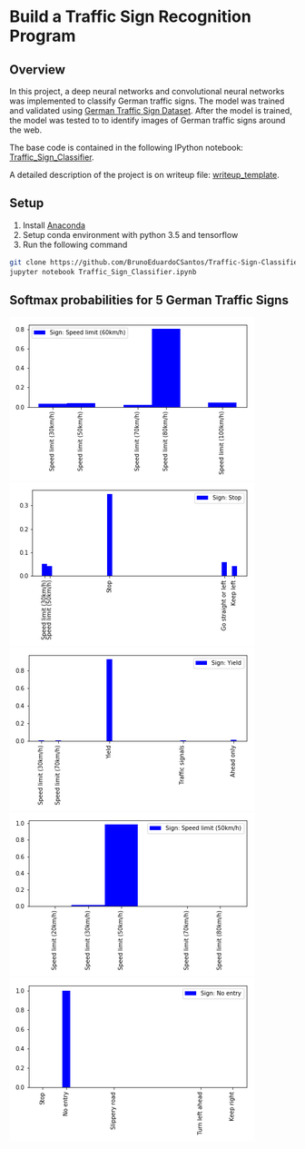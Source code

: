 # Build a Traffic Sign Recognition Program #

## Overview  ##
In this project, a deep neural networks and convolutional neural networks was implemented to classify German traffic signs. The model was trained and validated using  [German Traffic Sign Dataset](http://benchmark.ini.rub.de/?section=gtsrb&subsection=dataset). After the model is trained, the model was tested to to identify images of German traffic signs around the web.

The base code is contained in the following IPython notebook: [Traffic_Sign_Classifier](https://github.com/BrunoEduardoCSantos/Traffic-Sign-Classifier/blob/master/Traffic_Sign_Classifier.ipynb).

A detailed description of the project is on writeup file: [writeup_template](https://github.com/BrunoEduardoCSantos/Traffic-Sign-Classifier/blob/master/writeup_template.md). 


## Setup ##

1. Install [Anaconda](https://anaconda.org/anaconda/continuum-docs)
2. Setup conda environment with python 3.5 and tensorflow
3. Run the following command
```sh
git clone https://github.com/BrunoEduardoCSantos/Traffic-Sign-Classifier
jupyter notebook Traffic_Sign_Classifier.ipynb
```

## Softmax probabilities for 5 German Traffic Signs ##
![sign_1](https://github.com/BrunoEduardoCSantos/Traffic-Sign-Classifier/blob/master/WriteUpImages/Hist0.png) ![sign_2](https://github.com/BrunoEduardoCSantos/Traffic-Sign-Classifier/blob/master/WriteUpImages/Hist1.png) ![sign_3](https://github.com/BrunoEduardoCSantos/Traffic-Sign-Classifier/blob/master/WriteUpImages/Hist2.png)
![sign_4](https://github.com/BrunoEduardoCSantos/Traffic-Sign-Classifier/blob/master/WriteUpImages/Hist3.png) ![sign_5](https://github.com/BrunoEduardoCSantos/Traffic-Sign-Classifier/blob/master/WriteUpImages/Hist4.png)
